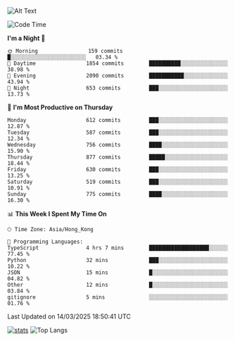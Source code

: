 ![Alt Text](https://media.tenor.com/3Gehha8RO-sAAAAC/goose-dance.gif)

<!--START_SECTION:waka-->
![Code Time](http://img.shields.io/badge/Code%20Time-423%20hrs%2031%20mins-blue)

**I'm a Night 🦉** 

```text
🌞 Morning                159 commits         █░░░░░░░░░░░░░░░░░░░░░░░░   03.34 % 
🌆 Daytime                1854 commits        ██████████░░░░░░░░░░░░░░░   38.98 % 
🌃 Evening                2090 commits        ███████████░░░░░░░░░░░░░░   43.94 % 
🌙 Night                  653 commits         ███░░░░░░░░░░░░░░░░░░░░░░   13.73 % 
```
📅 **I'm Most Productive on Thursday** 

```text
Monday                   612 commits         ███░░░░░░░░░░░░░░░░░░░░░░   12.87 % 
Tuesday                  587 commits         ███░░░░░░░░░░░░░░░░░░░░░░   12.34 % 
Wednesday                756 commits         ████░░░░░░░░░░░░░░░░░░░░░   15.90 % 
Thursday                 877 commits         █████░░░░░░░░░░░░░░░░░░░░   18.44 % 
Friday                   630 commits         ███░░░░░░░░░░░░░░░░░░░░░░   13.25 % 
Saturday                 519 commits         ███░░░░░░░░░░░░░░░░░░░░░░   10.91 % 
Sunday                   775 commits         ████░░░░░░░░░░░░░░░░░░░░░   16.30 % 
```


📊 **This Week I Spent My Time On** 

```text
🕑︎ Time Zone: Asia/Hong_Kong

💬 Programming Languages: 
TypeScript               4 hrs 7 mins        ███████████████████░░░░░░   77.45 % 
Python                   32 mins             ███░░░░░░░░░░░░░░░░░░░░░░   10.22 % 
JSON                     15 mins             █░░░░░░░░░░░░░░░░░░░░░░░░   04.82 % 
Other                    12 mins             █░░░░░░░░░░░░░░░░░░░░░░░░   03.84 % 
gitignore                5 mins              ░░░░░░░░░░░░░░░░░░░░░░░░░   01.76 % 
```


 Last Updated on 14/03/2025 18:50:41 UTC
<!--END_SECTION:waka-->
[![stats](https://github-readme-stats-rose-phi.vercel.app/api?username=jxncted&count_private=true)](https://github.com/jxncted/github-readme-stats)
![Top Langs](https://github-readme-stats-rose-phi.vercel.app/api/top-langs/?username=jxncted\&layout=compact&hide=c,assembly,jupyter%20notebook)
